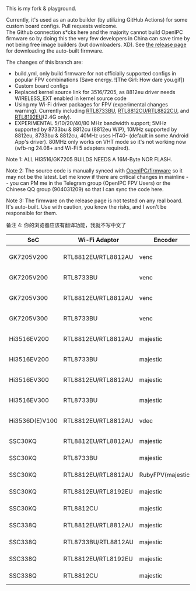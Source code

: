 This is my fork & playground.   

Currently, it's used as an auto builder (by utilizing GitHub Actions) for some custom board configs. Pull requests welcome.  
The Github connection s*cks here and the majority cannot build OpenIPC firmware so by doing this the very few developers in China can save time by not being free image builders (but downloaders. XD).
See [the release page](https://github.com/libc0607/openipc-firmware/releases/tag/latest) for downloading the auto-built firmware.  

The changes of this branch are: 
 - build.yml, only build firmware for not officially supported configs in popular FPV combinations (Save energy. ![The Girl: How dare you.gif])
 - Custom board configs
 - Replaced kernel source link for 3516/7205, as 8812eu driver needs WIRELESS_EXT enabled in kernel source code
 - Using my Wi-Fi driver packages for FPV (experimental changes warning). Currently including [RTL8733BU](https://github.com/libc0607/rtl8733bu-20230626), [RTL8812CU/RTL8822CU](https://github.com/libc0607/rtl88x2cu-20230728), and [RTL8192EU](https://github.com/libc0607/rtl8192eu-20220929)(2.4G only).  
 - EXPERIMENTAL 5/10/20/40/80 MHz bandwidth support; 5MHz supported by 8733bu & 8812cu (8812eu WIP), 10MHz supported by 8812eu, 8733bu & 8812cu, 40MHz uses HT40- (default in some Android App's driver). 80MHz only works on VHT mode so it's not working now (wfb-ng 24.08+ and Wi-Fi 5 adapters required).   

Note 1: ALL HI3516/GK7205 BUILDS NEEDS A 16M-Byte NOR FLASH.  

Note 2: The source code is manually synced with [OpenIPC/firmware](https://github.com/OpenIPC/firmware) so it may not be the latest. Let me know if there are critical changes in mainline -- you can PM me in the Telegram group (OpenIPC FPV Users) or the Chinese QQ group (904031209) so that I can sync the code here.  

Note 3: The firmware on the release page is not tested on any real board. It's auto-built. Use with caution, you know the risks, and I won't be responsible for them.  

备注 4: 你的浏览器应该有翻译功能，我就不写中文了  


|  SoC   | Wi-Fi Adaptor  | Encoder | Link |
|  ----  | ----  | ----  | ----  |
| GK7205V200  	| RTL8812EU/RTL8812AU | venc | [openipc.gk7205v200-nor-venc_8812au_8812eu.tgz](https://github.com/libc0607/openipc-firmware/releases/download/latest/openipc.gk7205v200-nor-venc_8812au_8812eu.tgz) |
| GK7205V200  	| RTL8733BU | venc | [openipc.gk7205v200-nor-venc_8733bu.tgz](https://github.com/libc0607/openipc-firmware/releases/download/latest/openipc.gk7205v200-nor-venc_8733bu.tgz) |
| GK7205V300  	| RTL8812EU/RTL8812AU | venc | [openipc.gk7205v300-nor-venc_8812au_8812eu.tgz](https://github.com/libc0607/openipc-firmware/releases/download/latest/openipc.gk7205v300-nor-venc_8812au_8812eu.tgz) | 
| GK7205V300  	| RTL8733BU | venc | [openipc.gk7205v300-nor-venc_8733bu.tgz](https://github.com/libc0607/openipc-firmware/releases/download/latest/openipc.gk7205v300-nor-venc_8733bu.tgz) |
| Hi3516EV200  	| RTL8812EU/RTL8812AU | majestic | [openipc.hi3516ev200-nor-fpv_8812au_8812eu.tgz](https://github.com/libc0607/openipc-firmware/releases/download/latest/openipc.hi3516ev200-nor-fpv_8812au_8812eu.tgz) |
| Hi3516EV200  	| RTL8733BU | majestic | [openipc.hi3516ev200-nor-fpv_8733bu.tgz](https://github.com/libc0607/openipc-firmware/releases/download/latest/openipc.hi3516ev200-nor-fpv_8733bu.tgz) |
| Hi3516EV300  	| RTL8812EU/RTL8812AU | majestic | [openipc.hi3516ev300-nor-fpv_8812au_8812eu.tgz](https://github.com/libc0607/openipc-firmware/releases/download/latest/openipc.hi3516ev300-nor-fpv_8812au_8812eu.tgz) |
| Hi3516EV300  	| RTL8733BU | majestic | [openipc.hi3516ev300-nor-fpv_8733bu.tgz](https://github.com/libc0607/openipc-firmware/releases/download/latest/openipc.hi3516ev300-nor-fpv_8733bu.tgz) |
| Hi3536D(E)V100 	| RTL8812EU/RTL8812AU | vdec | [openipc.hi3536dv100-nor-fpv_8812au_8812eu.tgz](https://github.com/libc0607/openipc-firmware/releases/download/latest/openipc.hi3536dv100-nor-fpv_8812au_8812eu.tgz) |
| SSC30KQ	| RTL8812EU/RTL8812AU | majestic | [openipc.ssc30kq-nor-fpv_8812au_8812eu.tgz](https://github.com/libc0607/openipc-firmware/releases/download/latest/openipc.ssc30kq-nor-fpv_8812au_8812eu.tgz) |
| SSC30KQ	| RTL8733BU | majestic | [openipc.ssc30kq-nor-fpv_8733bu.tgz](https://github.com/libc0607/openipc-firmware/releases/download/latest/openipc.ssc30kq-nor-fpv_8733bu.tgz) |
| SSC30KQ	| RTL8812EU/RTL8812AU | RubyFPV(majestic) | [openipc.ssc30kq-nor-rubyfpv.tgz](https://github.com/libc0607/openipc-firmware/releases/download/latest/openipc.ssc30kq-nor-rubyfpv.tgz) |
| SSC30KQ	| RTL8812EU/RTL8192EU | majestic | [openipc.ssc30kq-nor-fpv_8812eu_8192eu.tgz](https://github.com/libc0607/openipc-firmware/releases/download/latest/openipc.ssc30kq-nor-fpv_8812eu_8192eu.tgz) |
| SSC30KQ	| RTL8812CU | majestic | [openipc.ssc30kq-nor-fpv_8812cu.tgz](https://github.com/libc0607/openipc-firmware/releases/download/latest/openipc.ssc30kq-nor-fpv_8812cu.tgz) |
| SSC338Q	| RTL8812EU/RTL8812AU | majestic | [openipc.ssc338q-nor-fpv_8812au_8812eu.tgz](https://github.com/libc0607/openipc-firmware/releases/download/latest/openipc.ssc338q-nor-fpv_8812au_8812eu.tgz) |
| SSC338Q	| RTL8733BU/RTL8812AU | majestic | [openipc.ssc338q-nor-fpv_8812au_8733bu.tgz](https://github.com/libc0607/openipc-firmware/releases/download/latest/openipc.ssc338q-nor-fpv_8812au_8733bu.tgz) | 
| SSC338Q	| RTL8812EU/RTL8192EU | majestic | [openipc.ssc338q-nor-fpv_8812eu_8192eu.tgz](https://github.com/libc0607/openipc-firmware/releases/download/latest/openipc.ssc338q-nor-fpv_8812eu_8192eu.tgz) |
| SSC338Q	| RTL8812CU | majestic | [openipc.ssc338q-nor-fpv_8812cu.tgz](https://github.com/libc0607/openipc-firmware/releases/download/latest/openipc.ssc338q-nor-fpv_8812cu.tgz) |

